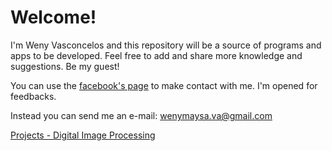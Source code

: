 # Welcome! 

I'm Weny Vasconcelos and this repository will be a source of programs and apps to be developed. Feel free to add and share more knowledge and suggestions. Be my guest!

You can use the [facebook's page](https://facebook.com/wenyvasconcelos) to make contact with me. I'm opened for feedbacks.

Instead you can send me an e-mail: wenymaysa.va@gmail.com

[Projects - Digital Image Processing](Projetos/projetos.html)

